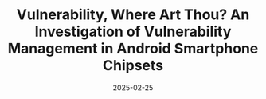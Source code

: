 ---
title: "Vulnerability, Where Art Thou? An Investigation of Vulnerability Management in Android Smartphone Chipsets"
collection: publications
category: conferences
excerpt: 'Daniel Klischies, Philipp Mackensen, Veelasha Moonsamy'
date: 2025-02-25
venue: 'Network and Distributed System Security (NDSS) Symposium 2025'
slidesurl: 'https://www.ndss-symposium.org/wp-content/uploads/9A-f1161-klischies.pdf'
paperurl: 'https://www.ndss-symposium.org/wp-content/uploads/2025-1161-paper.pdf'
---